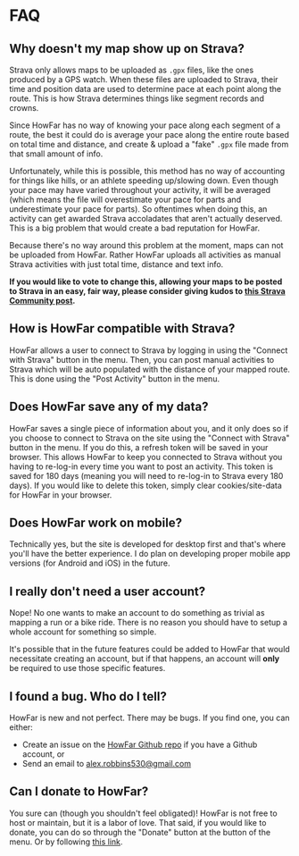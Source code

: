 # FAQ

## Why doesn't my map show up on Strava?
Strava only allows maps to be uploaded as `.gpx` files, like the ones produced by a GPS watch. When these files are uploaded to Strava, their time and position data are used to determine pace at each point along the route. This is how Strava determines things like segment records and crowns.

Since HowFar has no way of knowing your pace along each segment of a route, the best it could do is average your pace along the entire route based on total time and distance, and create & upload a "fake" `.gpx` file made from that small amount of info.

Unfortunately, while this is possible, this method has no way of accounting for things like hills, or an athlete speeding up/slowing down. Even though your pace may have varied throughout your activity, it will be averaged (which means the file will overestimate your pace for parts and underestimate your pace for parts). So oftentimes when doing this, an activity can get awarded Strava accoladates that aren't actually deserved. This is a big problem that would create a bad reputation for HowFar.

Because there's no way around this problem at the moment, maps can not be uploaded from HowFar. Rather HowFar uploads all activities as manual Strava activities with just total time, distance and text info.

__If you would like to vote to change this, allowing your maps to be posted to Strava in an easy, fair way, please consider giving kudos to [this Strava Community post](https://communityhub.strava.com/t5/ideas/add-the-ability-for-athletes-to-use-route-course-files-no-time/idi-p/31322).__

## How is HowFar compatible with Strava?
HowFar allows a user to connect to Strava by logging in using the "Connect with Strava" button in the menu. Then, you can post manual activities to Strava which will be auto populated with the distance of your mapped route. This is done using the "Post Activity" button in the menu.

## Does HowFar save any of my data?
HowFar saves a single piece of information about you, and it only does so if you choose to connect to Strava on the site using the "Connect with Strava" button in the menu. If you do this, a refresh token will be saved in your browser. This allows HowFar to keep you connected to Strava without you having to re-log-in every time you want to post an activity. This token is saved for 180 days (meaning you will need to re-log-in to Strava every 180 days). If you would like to delete this token, simply clear cookies/site-data for HowFar in your browser.

## Does HowFar work on mobile?
Technically yes, but the site is developed for desktop first and that's where you'll have the better experience. I do plan on developing proper mobile app versions (for Android and iOS) in the future.

## I really don't need a user account?
Nope! No one wants to make an account to do something as trivial as mapping a run or a bike ride. There is no reason you should have to setup a whole account for something so simple.

It's possible that in the future features could be added to HowFar that would necessitate creating an account, but if that happens, an account will __only__ be required to use those specific features.

## I found a bug. Who do I tell?
HowFar is new and not perfect. There may be bugs. If you find one, you can either:
- Create an issue on the [HowFar Github repo](https://github.com/robbinsa530/HowFar/issues) if you have a Github account, or
- Send an email to alex.robbins530@gmail.com

## Can I donate to HowFar?
You sure can (though you shouldn't feel obligated)! HowFar is not free to host or maintain, but it is a labor of love. That said, if you would like to donate, you can do so through the "Donate" button at the button of the menu. Or by following [this link](https://www.paypal.me/AlexRobbins662).
